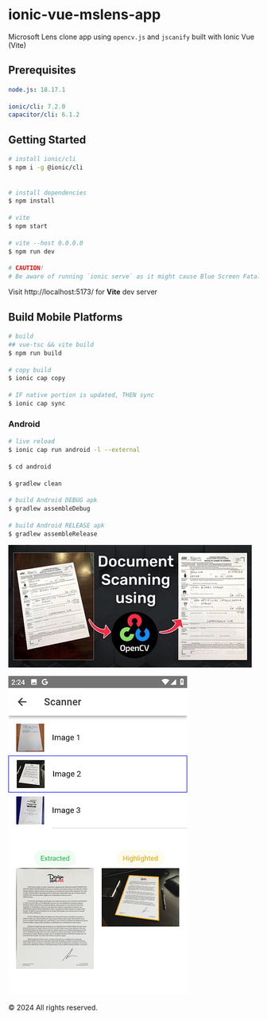 # ionic-vue-mslens-app

Microsoft Lens clone app using `opencv.js` and `jscanify` built with Ionic Vue (Vite)

## Prerequisites

```yaml
node.js: 18.17.1

ionic/cli: 7.2.0
capacitor/cli: 6.1.2
```

## Getting Started

```bash
# install ionic/cli
$ npm i -g @ionic/cli


# install dependencies
$ npm install

# vite
$ npm start

# vite --host 0.0.0.0
$ npm run dev

# CAUTION!
# Be aware of running `ionic serve` as it might cause Blue Screen Fatal Error on your laptop
```

Visit http://localhost:5173/ for **Vite** dev server

## Build Mobile Platforms

```bash
# build
## vue-tsc && vite build
$ npm run build

# copy build
$ ionic cap copy

# IF native portion is updated, THEN sync
$ ionic cap sync
```

### Android

```bash
# live reload
$ ionic cap run android -l --external

$ cd android

$ gradlew clean

# build Android DEBUG apk
$ gradlew assembleDebug

# build Android RELEASE apk
$ gradlew assembleRelease
```

![Document Scanner App](screenshot_banner.png)

![MS Lens Clone app](screenshot_scan.png)

&copy; 2024 All rights reserved.
